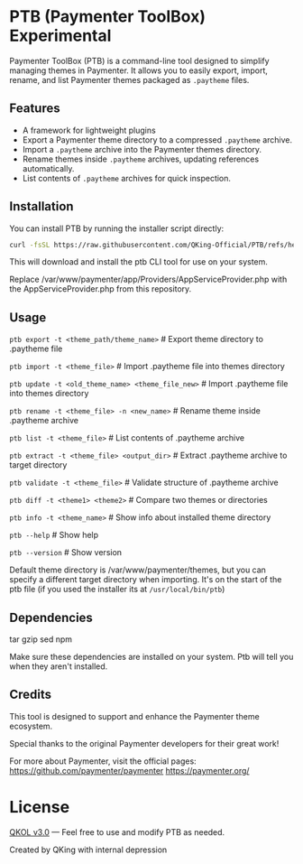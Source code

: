 # PTB (Paymenter ToolBox) Experimental

Paymenter ToolBox (PTB) is a command-line tool designed to simplify managing themes in Paymenter. It allows you to easily export, import, rename, and list Paymenter themes packaged as `.paytheme` files.

## Features

- A framework for lightweight plugins
- Export a Paymenter theme directory to a compressed `.paytheme` archive.
- Import a `.paytheme` archive into the Paymenter themes directory.
- Rename themes inside `.paytheme` archives, updating references automatically.
- List contents of `.paytheme` archives for quick inspection.

## Installation

You can install PTB by running the installer script directly:

```bash
curl -fsSL https://raw.githubusercontent.com/QKing-Official/PTB/refs/heads/main/installer | bash
```
This will download and install the ptb CLI tool for use on your system.

Replace /var/www/paymenter/app/Providers/AppServiceProvider.php with the AppServiceProvider.php from this repository.

## Usage
```ptb export -t <theme_path/theme_name>```              # Export theme directory to .paytheme file

```ptb import -t <theme_file>```                # Import .paytheme file into themes directory

```ptb update -t <old_theme_name> <theme_file_new>```                # Import .paytheme file into themes directory

```ptb rename -t <theme_file> -n <new_name>``` # Rename theme inside .paytheme archive

```ptb list -t <theme_file>```                  # List contents of .paytheme archive

```ptb extract -t <theme_file> <output_dir>```        # Extract .paytheme archive to target directory

```ptb validate -t <theme_file>```                    # Validate structure of .paytheme archive

```ptb diff -t <theme1> <theme2>```                   # Compare two themes or directories

```ptb info -t <theme_name>```                        # Show info about installed theme directory

```ptb --help```                               # Show help

```ptb --version```                            # Show version

Default theme directory is /var/www/paymenter/themes, but you can specify a different target directory when importing. It's on the start of the ptb file (if you used the installer its at ```/usr/local/bin/ptb```)

## Dependencies
tar
gzip
sed
npm

Make sure these dependencies are installed on your system. Ptb will tell you when they aren't installed.


## Credits
This tool is designed to support and enhance the Paymenter theme ecosystem.

Special thanks to the original Paymenter developers for their great work!

For more about Paymenter, visit the official pages:
https://github.com/paymenter/paymenter
https://paymenter.org/


# License
[QKOL v3.0](https://github.com/QKing-Official/QKOL/blob/main/v3.0/QKING_OPEN_LICENSE_v3.0) — Feel free to use and modify PTB as needed.

Created by QKing with internal depression
